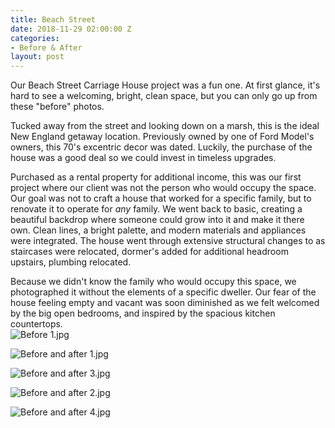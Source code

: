 ```yaml
---
title: Beach Street
date: 2018-11-29 02:00:00 Z
categories:
- Before & After
layout: post
---
```


Our Beach Street Carriage House project was a fun one. At first glance, it's hard to see a welcoming, bright, clean space, but you can only go up from these "before" photos.

Tucked away from the street and looking down on a marsh, this is the ideal New England getaway location. Previously owned by one of Ford Model's owners, this 70's excentric decor was dated. Luckily, the purchase of the house was a good deal so we could invest in timeless upgrades. 

Purchased as a rental property  for additional income, this was our first project where our client was not the person who would occupy the space. Our goal was not to craft a house that worked for a specific family, but to renovate it to operate for *any* family. We went back to basic, creating a beautiful backdrop where someone could grow into it and make it there own. Clean lines, a bright palette, and modern materials and appliances were integrated. The house went through extensive structural changes to as staircases were relocated, dormer's added for additional headroom upstairs, plumbing relocated.

Because we didn't know the family who would occupy this space, we photographed it without the elements of a specific dweller. Our fear of the house feeling empty and vacant was soon diminished as we felt welcomed by the big open bedrooms, and inspired by the spacious kitchen countertops.  
![Before 1.jpg](/uploads/Before%201.jpg)

![Before and after 1.jpg](/uploads/Before%20and%20after%201.jpg)

![Before and after 3.jpg](/uploads/Before%20and%20after%203.jpg)

![Before and after 2.jpg](/uploads/Before%20and%20after%202.jpg)

![Before and after 4.jpg](/uploads/Before%20and%20after%204.jpg)